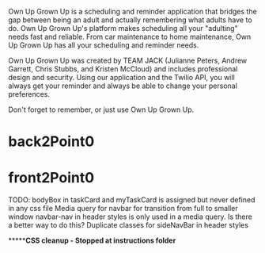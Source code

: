 Own Up Grown Up is a scheduling and reminder application that bridges the gap between being an adult and actually remembering what adults have to do. Own Up Grown Up's platform makes scheduling all your "adulting" needs fast and reliable.  From car maintenance to home maintenance, Own Up Grown Up has all your scheduling and reminder needs.

Own Up Grown Up was created by TEAM JACK (Julianne Peters, Andrew Garrett, Chris Stubbs, and Kristen McCloud) and includes professional design and security.  Using our application and the Twilio API, you will always get your reminder and always be able to change your personal preferences.

Don't forget to remember, or just use Own Up Grown Up.
# back2Point0
# front2Point0


TODO:
  bodyBox in taskCard and myTaskCard is assigned but never defined in any css file
  Media query for navbar for transition from full to smaller window
  navbar-nav in header styles is only used in a media query. Is there a better way to do this?
  Duplicate classes for sideNavBar in header styles


***********CSS cleanup - Stopped at instructions folder******
